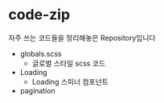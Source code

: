 # code-zip

자주 쓰는 코드들을 정리해놓은 Repository입니다

- globals.scss  
  - 글로벌 스타일 scss 코드
- Loading  
  -  Loading 스피너 컴포넌트
- pagination  
